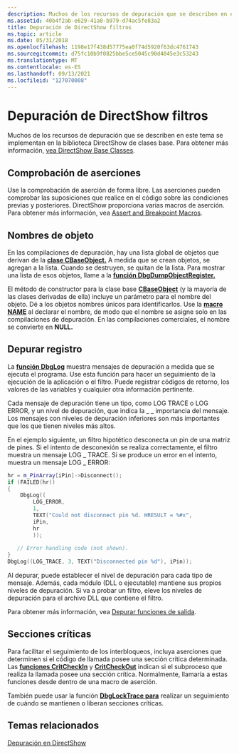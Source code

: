 ```yaml
---
description: Muchos de los recursos de depuración que se describen en este tema se implementan en la biblioteca DirectShow de clases base. Para obtener más información, vea DirectShow base de datos.
ms.assetid: 40b4f2ab-e629-41a0-b979-d74ac5fe83a2
title: Depuración de DirectShow filtros
ms.topic: article
ms.date: 05/31/2018
ms.openlocfilehash: 1198e17f438d57775ea0f74d5920f63dc4761743
ms.sourcegitcommit: d75fc10b9f0825bbe5ce5045c90d4045e3c53243
ms.translationtype: MT
ms.contentlocale: es-ES
ms.lasthandoff: 09/13/2021
ms.locfileid: "127070008"
---
```

# <a name="debugging-directshow-filters"></a>Depuración de DirectShow filtros

Muchos de los recursos de depuración que se describen en este tema se implementan en la biblioteca DirectShow de clases base. Para obtener más información, [vea DirectShow Base Classes](directshow-base-classes.md).

## <a name="assertion-checking"></a>Comprobación de aserciones

Use la comprobación de aserción de forma libre. Las aserciones pueden comprobar las suposiciones que realice en el código sobre las condiciones previas y posteriores. DirectShow proporciona varias macros de aserción. Para obtener más información, vea [Assert and Breakpoint Macros](assert-and-breakpoint-macros.md).

## <a name="object-names"></a>Nombres de objeto

En las compilaciones de depuración, hay una lista global de objetos que derivan de la [**clase CBaseObject.**](cbaseobject.md) A medida que se crean objetos, se agregan a la lista. Cuando se destruyen, se quitan de la lista. Para mostrar una lista de esos objetos, llame a la [**función DbgDumpObjectRegister.**](dbgdumpobjectregister.md)

El método de constructor para la clase base [**CBaseObject**](cbaseobject.md) (y la mayoría de las clases derivadas de ella) incluye un parámetro para el nombre del objeto. Dé a los objetos nombres únicos para identificarlos. Use la [**macro NAME**](name.md) al declarar el nombre, de modo que el nombre se asigne solo en las compilaciones de depuración. En las compilaciones comerciales, el nombre se convierte en **NULL.**

## <a name="debug-logging"></a>Depurar registro

La [**función DbgLog**](dbglog.md) muestra mensajes de depuración a medida que se ejecuta el programa. Use esta función para hacer un seguimiento de la ejecución de la aplicación o el filtro. Puede registrar códigos de retorno, los valores de las variables y cualquier otra información pertinente.

Cada mensaje de depuración tiene un tipo, como LOG TRACE o LOG ERROR, y un nivel de depuración, que indica la \_ \_ importancia del mensaje. Los mensajes con niveles de depuración inferiores son más importantes que los que tienen niveles más altos.

En el ejemplo siguiente, un filtro hipotético desconecta un pin de una matriz de pines. Si el intento de desconexión se realiza correctamente, el filtro muestra un mensaje LOG \_ TRACE. Si se produce un error en el intento, muestra un mensaje LOG \_ ERROR:


```C++
hr = m_PinArray[iPin]->Disconnect();
if (FAILED(hr))
{
    DbgLog((
        LOG_ERROR, 
        1, 
        TEXT("Could not disconnect pin %d. HRESULT = %#x", 
        iPin, 
        hr
        ));
 
   // Error handling code (not shown).
}
DbgLog((LOG_TRACE, 3, TEXT("Disconnected pin %d"), iPin));
```



Al depurar, puede establecer el nivel de depuración para cada tipo de mensaje. Además, cada módulo (DLL o ejecutable) mantiene sus propios niveles de depuración. Si va a probar un filtro, eleve los niveles de depuración para el archivo DLL que contiene el filtro.

Para obtener más información, vea [Depurar funciones de salida](debug-output-functions.md).

## <a name="critical-sections"></a>Secciones críticas

Para facilitar el seguimiento de los interbloqueos, incluya aserciones que determinen si el código de llamada posee una sección crítica determinada. Las [**funciones CritCheckIn**](critcheckin.md) y [**CritCheckOut**](critcheckout.md) indican si el subproceso que realiza la llamada posee una sección crítica. Normalmente, llamaría a estas funciones desde dentro de una macro de aserción.

También puede usar la función [**DbgLockTrace para**](dbglocktrace.md) realizar un seguimiento de cuándo se mantienen o liberan secciones críticas.

## <a name="related-topics"></a>Temas relacionados

<dl> <dt>

[Depuración en DirectShow](debugging-in-directshow.md)
</dt> </dl>

 

 



